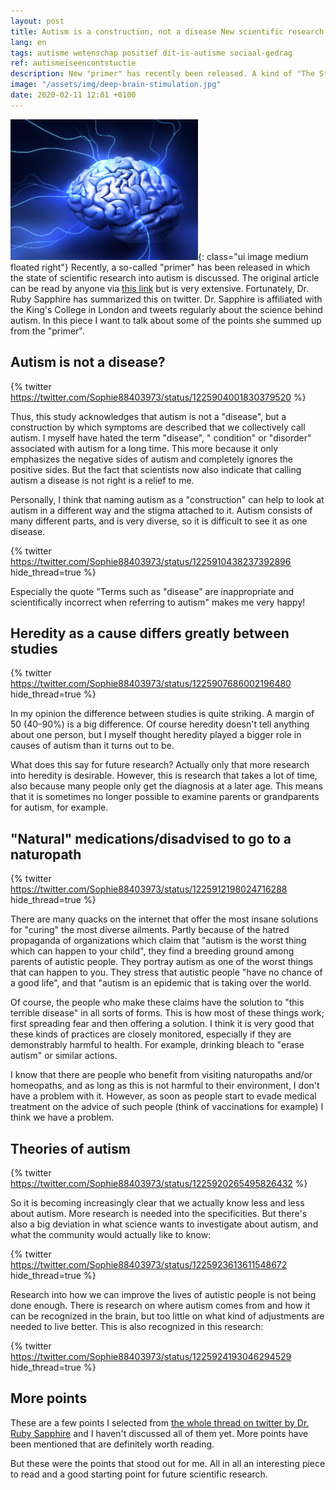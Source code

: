 ```yaml
---
layout: post
title: Autism is a construction, not a disease New scientific research
lang: en
tags: autisme wetenschap positief dit-is-autisme sociaal-gedrag
ref: autismeiseencontstuctie
description: New "primer" has recently been released. A kind of "The State of The Nation" about the state of scientific research on autism. Dr. Ruby Sapphire summed up the main points of this research, in which some interesting points emerged. Including that autism is a construction and not a disease!
image: "/assets/img/deep-brain-stimulation.jpg"
date: 2020-02-11 12:01 +0100
---
```

![Brain Power](/assets/img/deep-brain-stimulation.jpg){: class="ui image medium floated right"}
Recently, a so-called "primer" has been released in which the state of scientific research into autism is discussed. The original article can be read by anyone via [this link](https://www.ncbi.nlm.nih.gov/m/pubmed/31949163/) but is very extensive. Fortunately, Dr. Ruby Sapphire has summarized this on twitter. Dr. Sapphire is affiliated with the King's College in London and tweets regularly about the science behind autism. In this piece I want to talk about some of the points she summed up from the "primer".

## Autism is not a disease?

{% twitter https://twitter.com/Sophie88403973/status/1225904001830379520 %}

Thus, this study acknowledges that autism is not a "disease", but a construction by which symptoms are described that we collectively call autism. I myself have hated the term "disease", " condition" or "disorder" associated with autism for a long time. This more because it only emphasizes the negative sides of autism and completely ignores the positive sides. But the fact that scientists now also indicate that calling autism a disease is not right is a relief to me.

Personally, I think that naming autism as a "construction" can help to look at autism in a different way and the stigma attached to it. Autism consists of many different parts, and is very diverse, so it is difficult to see it as one disease.

{% twitter https://twitter.com/Sophie88403973/status/1225910438237392896 hide_thread=true %}

Especially the quote "Terms such as "disease" are inappropriate and scientifically incorrect when referring to autism" makes me very happy!

## Heredity as a cause differs greatly between studies

{% twitter https://twitter.com/Sophie88403973/status/1225907686002196480 hide_thread=true %}

In my opinion the difference between studies is quite striking. A margin of 50 (40-90%) is a big difference. Of course heredity doesn't tell anything about one person, but I myself thought heredity played a bigger role in causes of autism than it turns out to be.

What does this say for future research? Actually only that more research into heredity is desirable. However, this is research that takes a lot of time, also because many people only get the diagnosis at a later age. This means that it is sometimes no longer possible to examine parents or grandparents for autism, for example.

## "Natural" medications/disadvised to go to a naturopath

{% twitter https://twitter.com/Sophie88403973/status/1225912198024716288 hide_thread=true %}

There are many quacks on the internet that offer the most insane solutions for "curing" the most diverse ailments. Partly because of the hatred propaganda of organizations which claim that "autism is the worst thing which can happen to your child", they find a breeding ground among parents of autistic people. They portray autism as one of the worst things that can happen to you. They stress that autistic people "have no chance of a good life", and that "autism is an epidemic that is taking over the world.

Of course, the people who make these claims have the solution to "this terrible disease" in all sorts of forms. This is how most of these things work; first spreading fear and then offering a solution. I think it is very good that these kinds of practices are closely monitored, especially if they are demonstrably harmful to health. For example, drinking bleach to "erase autism" or similar actions.

I know that there are people who benefit from visiting naturopaths and/or homeopaths, and as long as this is not harmful to their environment, I don't have a problem with it. However, as soon as people start to evade medical treatment on the advice of such people (think of vaccinations for example) I think we have a problem.

## Theories of autism
{% twitter https://twitter.com/Sophie88403973/status/1225920265495826432 %}

So it is becoming increasingly clear that we actually know less and less about autism. More research is needed into the specificities. But there's also a big deviation in what science wants to investigate about autism, and what the community would actually like to know:

{% twitter https://twitter.com/Sophie88403973/status/1225923613611548672 hide_thread=true %}

Research into how we can improve the lives of autistic people is not being done enough. There is research on where autism comes from and how it can be recognized in the brain, but too little on what kind of adjustments are needed to live better. This is also recognized in this research:

{% twitter https://twitter.com/Sophie88403973/status/1225924193046294529 hide_thread=true %}

## More points

These are a few points I selected from [the whole thread on twitter by Dr. Ruby Sapphire](https://threadreaderapp.com/thread/1225903413717655552.html) and I haven't discussed all of them yet. More points have been mentioned that are definitely worth reading.

But these were the points that stood out for me. All in all an interesting piece to read and a good starting point for future scientific research.
